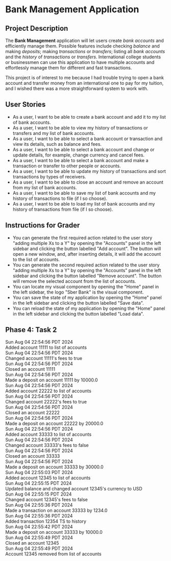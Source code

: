 # Bank Management Application

## Project Description
The **Bank Management** application will let users create *bank accounts* and efficiently manage them. Possible features include checking *balance* and making *deposits*; making *transactions* or *transfers*; listing all *bank accounts* and the *history* of *transactions* or *transfers*. International college students or businessmen can use this application to have multiple accounts and effortlessly manage them for different and fast transactions. 

This project is of interest to me because I had trouble trying to open a bank account and transfer money from an international one to pay for my tuition, and I wished there was a more straightforward system to work with.

## User Stories
- As a user, I want to be able to create a bank account and add it to my list of bank accounts.
- As a user, I want to be able to view my history of transactions or transfers and my list of bank accounts.
- As a user, I want to be able to select a bank account or transaction and view its details, such as balance and fees.
- As a user, I want to be able to select a bank account and change or update details, for example, change currency and cancel fees.
- As a user, I want to be able to select a bank account and make a transaction or transfer to other people or accounts.
- As a user, I want to be able to update my history of transactions and sort transactions by types of receivers.
- As a user, I want to be able to close an account and remove an account from my list of bank accounts.
- As a user, I want to be able to save my list of bank accounts and my history of transactions to file (if I so choose).
- As a user, I want to be able to load my list of bank accounts and my history of transactions from file (if I so choose).

## Instructions for Grader
- You can generate the first required action related to the user story "adding multiple Xs to a Y" by opening the "Accounts" panel in the left sidebar and clicking the button labelled "Add account". The button will open a new window, and, after inserting details, it will add the account to the list of accounts.
- You can generate the second required action related to the user story "adding multiple Xs to a Y" by opening the "Accounts" panel in the left sidebar and clicking the button labelled "Remove account". The button will remove the selected account from the list of accounts.
- You can locate my visual component by opening the "Home" panel in the left sidebar, the logo "Sber Bank" is the visual component.
- You can save the state of my application by opening the "Home" panel in the left sidebar and clicking the button labelled "Save data".
- You can reload the state of my application by opening the "Home" panel in the left sidebar and clicking the button labelled "Load data".

## Phase 4: Task 2
Sun Aug 04 22:54:56 PDT 2024  
Added account 11111 to list of accounts  
Sun Aug 04 22:54:56 PDT 2024  
Changed account 11111's fees to true  
Sun Aug 04 22:54:56 PDT 2024  
Closed an account 11111  
Sun Aug 04 22:54:56 PDT 2024  
Made a deposit on account 11111 by 10000.0  
Sun Aug 04 22:54:56 PDT 2024  
Added account 22222 to list of accounts  
Sun Aug 04 22:54:56 PDT 2024  
Changed account 22222's fees to true  
Sun Aug 04 22:54:56 PDT 2024  
Closed an account 22222  
Sun Aug 04 22:54:56 PDT 2024  
Made a deposit on account 22222 by 20000.0  
Sun Aug 04 22:54:56 PDT 2024  
Added account 33333 to list of accounts  
Sun Aug 04 22:54:56 PDT 2024  
Changed account 33333's fees to false  
Sun Aug 04 22:54:56 PDT 2024  
Closed an account 33333  
Sun Aug 04 22:54:56 PDT 2024  
Made a deposit on account 33333 by 30000.0  
Sun Aug 04 22:55:03 PDT 2024  
Added account 12345 to list of accounts  
Sun Aug 04 22:55:15 PDT 2024  
Updated balance and changed account 12345's currency to USD  
Sun Aug 04 22:55:15 PDT 2024  
Changed account 12345's fees to false  
Sun Aug 04 22:55:36 PDT 2024  
Made a transaction on account 33333 by 1234.0  
Sun Aug 04 22:55:36 PDT 2024  
Added transaction 12354 TS to history  
Sun Aug 04 22:55:42 PDT 2024  
Made a deposit on account 33333 by 10000.0  
Sun Aug 04 22:55:49 PDT 2024  
Closed an account 12345  
Sun Aug 04 22:55:49 PDT 2024  
Account 12345 removed from list of accounts  

